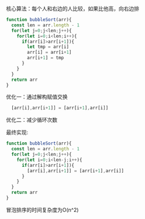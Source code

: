 核心算法：每个人和右边的人比较，如果比他高，向右边排

```js
function bubbleSort(arr){
  const len = arr.length - 1
  for(let j=0;j<len;j++){
    for(let i=0;i<len;i++){
      if(arr[i]>arr[i+1]){
        let tmp = arr[i]
        arr[i] = arr[i+1]
        arr[i+1] = tmp
      }
    }
  }
  return arr
}
```

优化一：通过解构赋值交换

```js
  [arr[i],arr[i+1]] = [arr[i+1],arr[i]]
```

优化二：减少循环次数

最终实现:

```js
function bubbleSort(arr){
  const len = arr.length - 1
  for(let j=0;j<len;j++){
    for(let i=0;i<len-j;i++){
      if(arr[i]>arr[i+1]){
        [arr[i],arr[i+1]] = [arr[i+1],arr[i]]
      }
    }
  }
  return arr
}
```

冒泡排序的时间复杂度为O(n^2)